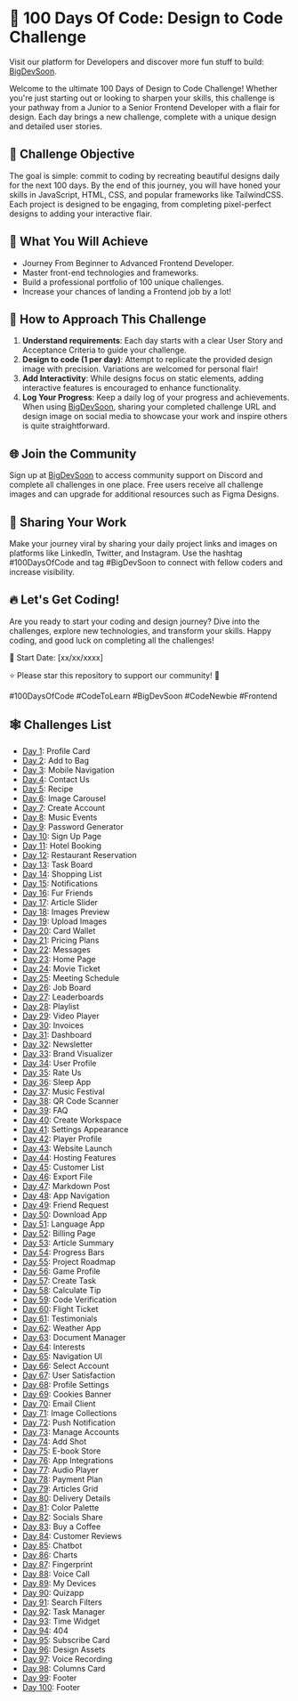 # 🚀 100 Days Of Code: Design to Code Challenge

Visit our platform for Developers and discover more fun stuff to build: [BigDevSoon](https://bigdevsoon.me/).

Welcome to the ultimate 100 Days of Design to Code Challenge! Whether you're just starting out or looking to sharpen your skills, this challenge is your pathway from a Junior to a Senior Frontend Developer with a flair for design. Each day brings a new challenge, complete with a unique design and detailed user stories.

## 🌟 Challenge Objective

The goal is simple: commit to coding by recreating beautiful designs daily for the next 100 days. By the end of this journey, you will have honed your skills in JavaScript, HTML, CSS, and popular frameworks like TailwindCSS. Each project is designed to be engaging, from completing pixel-perfect designs to adding your interactive flair.

## 🎨 What You Will Achieve

- Journey From Beginner to Advanced Frontend Developer.
- Master front-end technologies and frameworks.
- Build a professional portfolio of 100 unique challenges.
- Increase your chances of landing a Frontend job by a lot!

## 📖 How to Approach This Challenge

1. **Understand requirements**: Each day starts with a clear User Story and Acceptance Criteria to guide your challenge.
2. **Design to code (1 per day)**: Attempt to replicate the provided design image with precision. Variations are welcomed for personal flair!
3. **Add Interactivity**: While designs focus on static elements, adding interactive features is encouraged to enhance functionality.
4. **Log Your Progress**: Keep a daily log of your progress and achievements. When using [BigDevSoon](https://app.bigdevsoon.me/challenges), sharing your completed challenge URL and design image on social media to showcase your work and inspire others is quite straightforward.

## 🌐 Join the Community

Sign up at [BigDevSoon](https://app.bigdevsoon.me/challenges) to access community support on Discord and complete all challenges in one place. Free users receive all challenge images and can upgrade for additional resources such as Figma Designs.

## 🔗 Sharing Your Work

Make your journey viral by sharing your daily project links and images on platforms like LinkedIn, Twitter, and Instagram. Use the hashtag #100DaysOfCode and tag #BigDevSoon to connect with fellow coders and increase visibility.

## 🔥 Let's Get Coding!

Are you ready to start your coding and design journey? Dive into the challenges, explore new technologies, and transform your skills. Happy coding, and good luck on completing all the challenges!

📅 Start Date: [xx/xx/xxxx]

⭐️ Please star this repository to support our community! 🌟

#100DaysOfCode #CodeToLearn #BigDevSoon #CodeNewbie #Frontend

## 🕸️ Challenges List

- [Day 1](https://github.com/bigdevsoon/100-days-of-code/tree/main/day-01): Profile Card
- [Day 2](https://github.com/bigdevsoon/100-days-of-code/tree/main/day-02): Add to Bag
- [Day 3](https://github.com/bigdevsoon/100-days-of-code/tree/main/day-03): Mobile Navigation
- [Day 4](https://github.com/bigdevsoon/100-days-of-code/tree/main/day-04): Contact Us
- [Day 5](https://github.com/bigdevsoon/100-days-of-code/tree/main/day-05): Recipe
- [Day 6](https://github.com/bigdevsoon/100-days-of-code/tree/main/day-06): Image Carousel
- [Day 7](https://github.com/bigdevsoon/100-days-of-code/tree/main/day-07): Create Account
- [Day 8](https://github.com/bigdevsoon/100-days-of-code/tree/main/day-08): Music Events
- [Day 9](https://github.com/bigdevsoon/100-days-of-code/tree/main/day-09): Password Generator
- [Day 10](https://github.com/bigdevsoon/100-days-of-code/tree/main/day-10): Sign Up Page
- [Day 11](https://github.com/bigdevsoon/100-days-of-code/tree/main/day-11): Hotel Booking
- [Day 12](https://github.com/bigdevsoon/100-days-of-code/tree/main/day-12): Restaurant Reservation
- [Day 13](https://github.com/bigdevsoon/100-days-of-code/tree/main/day-13): Task Board
- [Day 14](https://github.com/bigdevsoon/100-days-of-code/tree/main/day-14): Shopping List
- [Day 15](https://github.com/bigdevsoon/100-days-of-code/tree/main/day-15): Notifications
- [Day 16](https://github.com/bigdevsoon/100-days-of-code/tree/main/day-16): Fur Friends
- [Day 17](https://github.com/bigdevsoon/100-days-of-code/tree/main/day-17): Article Slider
- [Day 18](https://github.com/bigdevsoon/100-days-of-code/tree/main/day-18): Images Preview
- [Day 19](https://github.com/bigdevsoon/100-days-of-code/tree/main/day-19): Upload Images
- [Day 20](https://github.com/bigdevsoon/100-days-of-code/tree/main/day-20): Card Wallet
- [Day 21](https://github.com/bigdevsoon/100-days-of-code/tree/main/day-21): Pricing Plans
- [Day 22](https://github.com/bigdevsoon/100-days-of-code/tree/main/day-22): Messages
- [Day 23](https://github.com/bigdevsoon/100-days-of-code/tree/main/day-23): Home Page
- [Day 24](https://github.com/bigdevsoon/100-days-of-code/tree/main/day-24): Movie Ticket
- [Day 25](https://github.com/bigdevsoon/100-days-of-code/tree/main/day-25): Meeting Schedule
- [Day 26](https://github.com/bigdevsoon/100-days-of-code/tree/main/day-26): Job Board
- [Day 27](https://github.com/bigdevsoon/100-days-of-code/tree/main/day-27): Leaderboards
- [Day 28](https://github.com/bigdevsoon/100-days-of-code/tree/main/day-28): Playlist
- [Day 29](https://github.com/bigdevsoon/100-days-of-code/tree/main/day-29): Video Player
- [Day 30](https://github.com/bigdevsoon/100-days-of-code/tree/main/day-30): Invoices
- [Day 31](https://github.com/bigdevsoon/100-days-of-code/tree/main/day-31): Dashboard
- [Day 32](https://github.com/bigdevsoon/100-days-of-code/tree/main/day-32): Newsletter
- [Day 33](https://github.com/bigdevsoon/100-days-of-code/tree/main/day-33): Brand Visualizer
- [Day 34](https://github.com/bigdevsoon/100-days-of-code/tree/main/day-34): User Profile
- [Day 35](https://github.com/bigdevsoon/100-days-of-code/tree/main/day-35): Rate Us
- [Day 36](https://github.com/bigdevsoon/100-days-of-code/tree/main/day-36): Sleep App
- [Day 37](https://github.com/bigdevsoon/100-days-of-code/tree/main/day-37): Music Festival
- [Day 38](https://github.com/bigdevsoon/100-days-of-code/tree/main/day-38): QR Code Scanner
- [Day 39](https://github.com/bigdevsoon/100-days-of-code/tree/main/day-39): FAQ
- [Day 40](https://github.com/bigdevsoon/100-days-of-code/tree/main/day-40): Create Workspace
- [Day 41](https://github.com/bigdevsoon/100-days-of-code/tree/main/day-41): Settings Appearance
- [Day 42](https://github.com/bigdevsoon/100-days-of-code/tree/main/day-42): Player Profile
- [Day 43](https://github.com/bigdevsoon/100-days-of-code/tree/main/day-43): Website Launch
- [Day 44](https://github.com/bigdevsoon/100-days-of-code/tree/main/day-44): Hosting Features
- [Day 45](https://github.com/bigdevsoon/100-days-of-code/tree/main/day-45): Customer List
- [Day 46](https://github.com/bigdevsoon/100-days-of-code/tree/main/day-46): Export File
- [Day 47](https://github.com/bigdevsoon/100-days-of-code/tree/main/day-47): Markdown Post
- [Day 48](https://github.com/bigdevsoon/100-days-of-code/tree/main/day-48): App Navigation
- [Day 49](https://github.com/bigdevsoon/100-days-of-code/tree/main/day-49): Friend Request
- [Day 50](https://github.com/bigdevsoon/100-days-of-code/tree/main/day-50): Download App
- [Day 51](https://github.com/bigdevsoon/100-days-of-code/tree/main/day-51): Language App
- [Day 52](https://github.com/bigdevsoon/100-days-of-code/tree/main/day-52): Billing Page
- [Day 53](https://github.com/bigdevsoon/100-days-of-code/tree/main/day-53): Article Summary
- [Day 54](https://github.com/bigdevsoon/100-days-of-code/tree/main/day-54): Progress Bars
- [Day 55](https://github.com/bigdevsoon/100-days-of-code/tree/main/day-55): Project Roadmap
- [Day 56](https://github.com/bigdevsoon/100-days-of-code/tree/main/day-56): Game Profile
- [Day 57](https://github.com/bigdevsoon/100-days-of-code/tree/main/day-57): Create Task
- [Day 58](https://github.com/bigdevsoon/100-days-of-code/tree/main/day-58): Calculate Tip
- [Day 59](https://github.com/bigdevsoon/100-days-of-code/tree/main/day-59): Code Verification
- [Day 60](https://github.com/bigdevsoon/100-days-of-code/tree/main/day-60): Flight Ticket
- [Day 61](https://github.com/bigdevsoon/100-days-of-code/tree/main/day-61): Testimonials
- [Day 62](https://github.com/bigdevsoon/100-days-of-code/tree/main/day-62): Weather App
- [Day 63](https://github.com/bigdevsoon/100-days-of-code/tree/main/day-63): Document Manager
- [Day 64](https://github.com/bigdevsoon/100-days-of-code/tree/main/day-64): Interests
- [Day 65](https://github.com/bigdevsoon/100-days-of-code/tree/main/day-65): Navigation UI
- [Day 66](https://github.com/bigdevsoon/100-days-of-code/tree/main/day-66): Select Account
- [Day 67](https://github.com/bigdevsoon/100-days-of-code/tree/main/day-67): User Satisfaction
- [Day 68](https://github.com/bigdevsoon/100-days-of-code/tree/main/day-68): Profile Settings
- [Day 69](https://github.com/bigdevsoon/100-days-of-code/tree/main/day-69): Cookies Banner
- [Day 70](https://github.com/bigdevsoon/100-days-of-code/tree/main/day-70): Email Client
- [Day 71](https://github.com/bigdevsoon/100-days-of-code/tree/main/day-71): Image Collections
- [Day 72](https://github.com/bigdevsoon/100-days-of-code/tree/main/day-72): Push Notification
- [Day 73](https://github.com/bigdevsoon/100-days-of-code/tree/main/day-73): Manage Accounts
- [Day 74](https://github.com/bigdevsoon/100-days-of-code/tree/main/day-74): Add Shot
- [Day 75](https://github.com/bigdevsoon/100-days-of-code/tree/main/day-75): E-book Store
- [Day 76](https://github.com/bigdevsoon/100-days-of-code/tree/main/day-76): App Integrations
- [Day 77](https://github.com/bigdevsoon/100-days-of-code/tree/main/day-77): Audio Player
- [Day 78](https://github.com/bigdevsoon/100-days-of-code/tree/main/day-78): Payment Plan
- [Day 79](https://github.com/bigdevsoon/100-days-of-code/tree/main/day-79): Articles Grid
- [Day 80](https://github.com/bigdevsoon/100-days-of-code/tree/main/day-80): Delivery Details
- [Day 81](https://github.com/bigdevsoon/100-days-of-code/tree/main/day-81): Color Palette
- [Day 82](https://github.com/bigdevsoon/100-days-of-code/tree/main/day-82): Socials Share
- [Day 83](https://github.com/bigdevsoon/100-days-of-code/tree/main/day-83): Buy a Coffee
- [Day 84](https://github.com/bigdevsoon/100-days-of-code/tree/main/day-84): Customer Reviews
- [Day 85](https://github.com/bigdevsoon/100-days-of-code/tree/main/day-85): Chatbot
- [Day 86](https://github.com/bigdevsoon/100-days-of-code/tree/main/day-86): Charts
- [Day 87](https://github.com/bigdevsoon/100-days-of-code/tree/main/day-87): Fingerprint
- [Day 88](https://github.com/bigdevsoon/100-days-of-code/tree/main/day-88): Voice Call
- [Day 89](https://github.com/bigdevsoon/100-days-of-code/tree/main/day-89): My Devices
- [Day 90](https://github.com/bigdevsoon/100-days-of-code/tree/main/day-90): Quizapp
- [Day 91](https://github.com/bigdevsoon/100-days-of-code/tree/main/day-91): Search Filters
- [Day 92](https://github.com/bigdevsoon/100-days-of-code/tree/main/day-92): Task Manager
- [Day 93](https://github.com/bigdevsoon/100-days-of-code/tree/main/day-93): Time Widget
- [Day 94](https://github.com/bigdevsoon/100-days-of-code/tree/main/day-94): 404
- [Day 95](https://github.com/bigdevsoon/100-days-of-code/tree/main/day-95): Subscribe Card
- [Day 96](https://github.com/bigdevsoon/100-days-of-code/tree/main/day-96): Design Assets
- [Day 97](https://github.com/bigdevsoon/100-days-of-code/tree/main/day-97): Voice Recording
- [Day 98](https://github.com/bigdevsoon/100-days-of-code/tree/main/day-98): Columns Card
- [Day 99](https://github.com/bigdevsoon/100-days-of-code/tree/main/day-99): Footer
- [Day 100](https://github.com/bigdevsoon/100-days-of-code/tree/main/day-100): Footer
